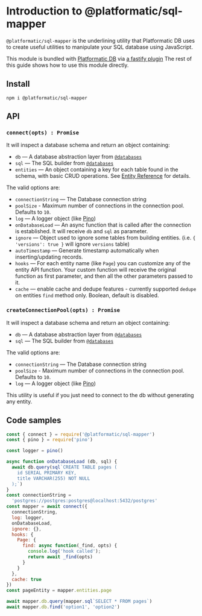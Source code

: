 # Introduction to @platformatic/sql-mapper

`@platformatic/sql-mapper` is the underlining utility that Platformatic DB uses to create useful utilities to
manipulate your SQL database using JavaScript. 

This module is bundled with [Platformatic DB](/reference/db/introduction.md) via [a fastify plugin](./fastify-plugin.md)
The rest of this guide shows how to use this module directly.

## Install

```
npm i @platformatic/sql-mapper
```

## API

### `connect(opts) : Promise`

It will inspect a database schema and return an object containing:


- `db` — A database abstraction layer from [`@databases`](https://www.atdatabases.org/)
- `sql` — The SQL builder from [`@databases`](https://www.atdatabases.org/)
- `entities` — An object containing a key for each table found in the schema, with basic CRUD operations. See [Entity Reference](./entities/introduction.md) for details.

The valid options are:

- `connectionString` — The Database connection string
- `poolSize` - Maximum number of connections in the connection pool. Defaults to `10`.
- `log` — A logger object (like [Pino](https://getpino.io))
- `onDatabaseLoad` — An async function that is called after the connection is established. It will receive `db` and `sql` as parameter.
- `ignore` — Object used to ignore some tables from building entities. (i.e. `{ 'versions': true }` will ignore `versions` table)
- `autoTimestamp` — Generate timestamp automatically when inserting/updating records.
- `hooks` — For each entity name (like `Page`) you can customize any of the entity API function. Your custom function will receive the original function as first parameter, and then all the other parameters passed to it.
- `cache` — enable cache and dedupe features - currently supported `dedupe` on entities `find` method only. Boolean, default is disabled.

### `createConnectionPool(opts) : Promise`

It will inspect a database schema and return an object containing:


- `db` — A database abstraction layer from [`@databases`](https://www.atdatabases.org/)
- `sql` — The SQL builder from [`@databases`](https://www.atdatabases.org/)

The valid options are:

- `connectionString` — The Database connection string
- `poolSize` - Maximum number of connections in the connection pool. Defaults to `10`.
- `log` — A logger object (like [Pino](https://getpino.io))

This utility is useful if you just need to connect to the db without generating any entity.

## Code samples

```javascript
const { connect } = require('@platformatic/sql-mapper')
const { pino } = require('pino')

const logger = pino()

async function onDatabaseLoad (db, sql) {
  await db.query(sql`CREATE TABLE pages (
    id SERIAL PRIMARY KEY,
    title VARCHAR(255) NOT NULL
  );`)
}
const connectionString =
  'postgres://postgres:postgres@localhost:5432/postgres'
const mapper = await connect({
  connectionString,
  log: logger,
  onDatabaseLoad,
  ignore: {},
  hooks: {
    Page: {
      find: async function(_find, opts) {
        console.log('hook called');
        return await _find(opts)
      }
    }
  },
  cache: true
})
const pageEntity = mapper.entities.page

await mapper.db.query(mapper.sql`SELECT * FROM pages`)
await mapper.db.find('option1', 'option2')
```
